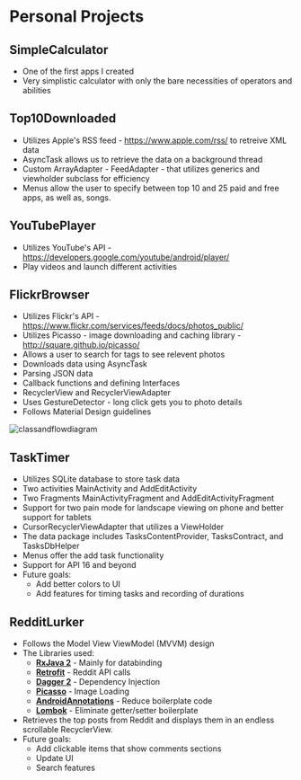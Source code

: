 # Personal Projects

## SimpleCalculator
  - One of the first apps I created
  - Very simplistic calculator with only the bare necessities of operators and abilities
  
## Top10Downloaded
  - Utilizes Apple's RSS feed - https://www.apple.com/rss/ to retreive XML data
  - AsyncTask allows us to retrieve the data on a background thread
  - Custom ArrayAdapter - FeedAdapter - that utilizes generics and viewholder subclass for efficiency
  - Menus allow the user to specify between top 10 and 25 paid and free apps, as well as, songs.
  
## YouTubePlayer
  - Utilizes YouTube's API - https://developers.google.com/youtube/android/player/
  - Play videos and launch different activities

## FlickrBrowser
  - Utilizes Flickr's API - https://www.flickr.com/services/feeds/docs/photos_public/
  - Utilizes Picasso - image downloading and caching library - http://square.github.io/picasso/
  - Allows a user to search for tags to see relevent photos
  - Downloads data using AsyncTask
  - Parsing JSON data
  - Callback functions and defining Interfaces
  - RecyclerView and RecyclerViewAdapter
  - Uses GestureDetector - long click gets you to photo details
  - Follows Material Design guidelines
  
  ![classandflowdiagram](https://user-images.githubusercontent.com/16873263/27619889-894743be-5b7a-11e7-96dd-df54c947c94a.png)
  
## TaskTimer
  - Utilizes SQLite database to store task data
  - Two activities MainActivity and AddEditActivity
  - Two Fragments MainActivityFragment and AddEditActivityFragment
  - Support for two pain mode for landscape viewing on phone and better support for tablets
  - CursorRecyclerViewAdapter that utilizes a ViewHolder
  - The data package includes TasksContentProvider, TasksContract, and TasksDbHelper
  - Menus offer the add task functionality
  - Support for API 16 and beyond
  - Future goals:
    - Add better colors to UI
    - Add features for timing tasks and recording of durations
    
## RedditLurker
  - Follows the Model View ViewModel (MVVM) design 
  - The Libraries used:
    - **[RxJava 2](https://github.com/ReactiveX/RxJava)** - Mainly for databinding
    - **[Retrofit](http://square.github.io/retrofit/)** - Reddit API calls
    - **[Dagger 2](https://google.github.io/dagger/)** - Dependency Injection
    - **[Picasso](http://square.github.io/picasso/)** - Image Loading
    - **[AndroidAnnotations](http://androidannotations.org/)** - Reduce boilerplate code
    - **[Lombok](https://projectlombok.org/setup/android)** - Eliminate getter/setter boilerplate
  - Retrieves the top posts from Reddit and displays them in an endless scrollable RecyclerView.
  - Future goals:
    - Add clickable items that show comments sections
    - Update UI
    - Search features
